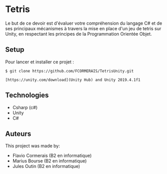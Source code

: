 # Tetris

Le but de ce devoir est d'évaluer votre compréhension du langage C# et de ses principaux mécanismes à travers la mise en place d'un jeu de tetris sur Unity, en respectant les principes de la Programmation Orientée Objet.


## Setup

Pour lancer et installer ce projet :

```
$ git clone https://github.com/FCORMERAIS/TetrisUnity.git
```
```
[https://unity.com/download](Unity Hub) and Unity 2019.4.1f1
```

## Technologies

* Csharp (c#)
* Unity
* C#

## Auteurs

This project was made by:

* Flavio Cormerais (B2 en informatique)
* Marius Bourse (B2 en informatique)
* Jules Outin (B2 en informatique)